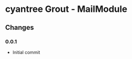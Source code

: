 cyantree Grout - MailModule
===========================

Changes
-------

### 0.0.1

-   Initial commit
